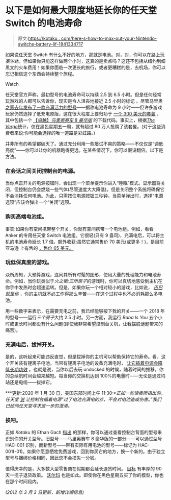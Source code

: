 # 以下是如何最大限度地延长你的任天堂 Switch 的电池寿命

> 原文:[https://kotaku . com/here-s-how-to-max-out-your-Nintendo-switchs-battery-lif-1841334717](https://kotaku.com/here-s-how-to-max-out-your-nintendo-switchs-battery-lif-1841334717)

如果说任天堂 Switch 有什么不好的地方，那就是电池。对，对，你可以在路上玩*塞尔达*。但如果你只能这样做两个小时，这真的是卖点吗？这还不包括从纽约到纽黑文的火车费用！如果你面临一次更长的旅行，或者更糟糕的是，去机场，你可以忘记相信这个东西会持续整个旅程。

Watch

任天堂官方声称，最初型号的电池寿命可以持续 2.5 到 6.5 小时。但是任何经常玩游戏的人都可以告诉你，现实是令人沮丧地接近 2.5 小时的标记 。尽管马里奥 [之家去年发布了一款充满活力的型号](https://kotaku.com/nintendo-releasing-new-switch-model-with-a-better-batte-1836444569)——据称电池寿命为 9 小时——但许多游戏玩家仍然选择了低充电原版，这在很大程度上要归功于 [一个 300 美元的套装](https://kotaku.com/buyer-beware-nintendos-black-friday-switch-bundle-is-t-1840069721) ，其中包括一个 [【卓越】*马里奥赛车 8 豪华版*](https://kotaku.com/mario-kart-8-deluxe-the-kotaku-review-1794746789) 的下载代码。事实上，根据[*The Verge*](https://www.theverge.com/2019/12/4/20995584/nintendo-switch-best-sales-week-black-friday)统计，仅在黑色星期五一周，就有超过 80 万人抢购了该套餐。(对于这些消费者来说:你可能会选择的唯一道路是彩虹路。)

并非所有的希望都破灭了。通过充分利用一些屡试不爽的策略——不仅仅是“调低亮度”——你可以让你的机器跑得更远。在某些情况下，你可以假设翻倍。以下是方法。

### 在会话之间关闭控制台的电源。

当你点击开关的电源按钮时，会出现一个菜单提示你进入“睡眠”模式。显示器将关闭，但控制台仍会燃烧一些气体(尽管速度大大降低)。但是关闭整个系统将确保它不会消耗任何电池。为此，只需按住电源按钮三秒钟。当菜单弹出时，选择“电源选项”应该会弹出一个“关闭”选项。

### **购买高端电池组。**

事实:如果你有空间携带整个开关，你就有空间携带一个电池组。例如，看看 Anker 的专用任天堂 Switch 电池组。它很轻(只有 9 盎司)，充满电后，可以将主机的电池寿命延长 1.7 倍。额外收获:虽然它通常售价 70 美元(或更多！)，是目前亚马逊 上有售的 [，售价 65 美元。](https://www.amazon.com/Delivery-PowerCore-Nintendo-Official-13400mAh-Portable/dp/B07DMFL3SJ/ref=sr_1_2?asc_campaign=InlineText&asc_refurl=https://kotaku.com/here-s-how-to-max-out-your-nintendo-switchs-battery-lif-1841334717&asc_source=&keywords=anker+switch&qid=1576522336&sr=8-2&tag=kinjakotakulink-20&th=1)

### 玩低保真度的游戏。

众所周知，大预算游戏，连同其所有时髦的图形，使用大量的处理能力和电池寿命。例如，当你玩类似于*火之徽:三所房子*的游戏时，你可以真切地感受到主机在你手中发热时会超速运转。但是，如果你玩一个相对较小的游戏，比如说， [*巴巴就是你*](https://kotaku.com/baba-is-you-is-a-brilliant-puzzle-game-1833543218) ，你的主机就不必工作得那么辛苦——在这个过程中也不必消耗那么多电池。

用一些数字来表示，在需要充电之前，我已经能够按下我的开关——一个 2018 年的型号——运行*三个房子*大约 2.5 小时。另一方面，我运行 *Baba Is You* 五个小时或更长时间都没有什么问题(即使我非常希望控制台关机，让我摆脱谜题带来的痛苦)。

### 充满电后，拔掉开关。

是的，这听起来可能违反直觉，但是拔掉你的主机可以帮助保持它的寿命。看，这个开关装有锂离子电池。当带有锂离子电池的设备充满电时， [让它插着电源会降低长期功效](https://batteryuniversity.com/learn/article/charging_lithium_ion_batteries) 。也就是说，当你以后去玩 undocked 的时候，随着时间的推移，你的总续航时间会越来越短。每当你的交换机达到 100%的电量时——无论是通过坞站还是电缆——拔掉它。

***更新:2020 年 1 月 30 日，美国东部时间上午 11:30:**正如一些读者所指出的，任天堂* [*说*](https://en-americas-support.nintendo.com/app/answers/detail/a_id/22746/~/inquiries-about-leaving-the-nintendo-switch-console-docked) *让控制台插着电源“过了电池充满电的点，不会对电池造成伤害。”我们已经向任天堂寻求进一步的澄清。*

### **换吧。**

正如 *Kotaku* 的 Ethan Gach [指出](https://kotaku.com/buyer-beware-nintendos-black-friday-switch-bundle-is-t-1840069721) 的那样，你可以通过查看控制台背面的型号来识别你的开关型号。旧型号——马里奥赛车 8 豪华版的一部分——可以通过型号 HAC-001 识别，而新型号——带有实际有用电池的型号——标记为 HAC-001(-01)。如果你愿意牺牲免费游戏，回到你买它的地方，换一个新的。由于独立型号与捆绑价格相同，因此您不会损失一分钱。

值得庆幸的是，大多数大型零售商在假期都会延长退货时间。 [目标](http://help.target.com/help/subcategoryarticle?childcat=Return+policy&parentcat=Returns+%26+Exchanges&searchQuery=search+help) 有丰厚的 90 天一揽子退货政策。 [沃尔玛](https://help.walmart.com/app/answers/detail/a_id/3228/~/returns%2C-replacements-and-refunds) 也是如此。即使你在黑色星期五买了你的模型，你也在那个时间段内。

*(2012 年 3 月 3 日更新，新增详细信息)*